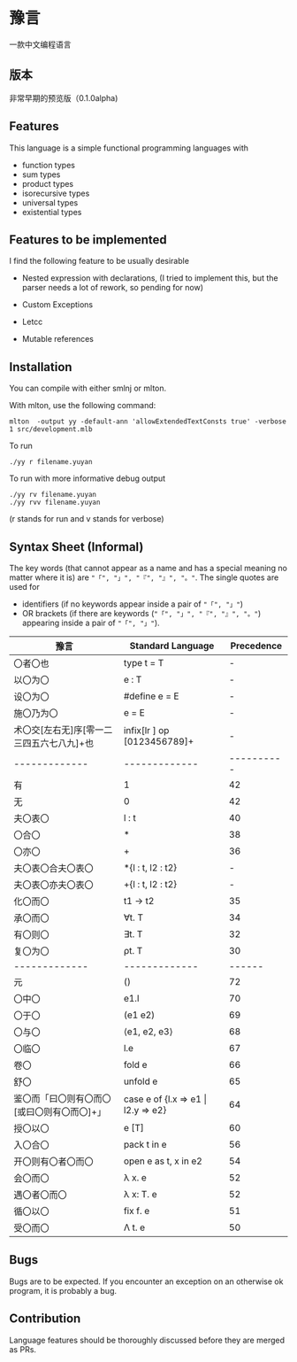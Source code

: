 # 豫言 
一款中文编程语言

## 版本
非常早期的预览版（0.1.0alpha)

## Features

This language is a simple functional programming languages with 
- function types
- sum types
- product types
- isorecursive types
- universal types
- existential types

## Features to be implemented

I find the following feature to be usually desirable 
- Nested expression with declarations,
(I tried to implement this, but the parser needs a lot of rework, so pending for now)

- Custom Exceptions

- Letcc

- Mutable references


## Installation

You can compile with either smlnj or mlton.

With mlton, use the following command: 
```
mlton  -output yy -default-ann 'allowExtendedTextConsts true' -verbose 1 src/development.mlb
```

To run
```
./yy r filename.yuyan
```

To run with more informative debug output 
```
./yy rv filename.yuyan
./yy rvv filename.yuyan
```
(r stands for run and v stands for verbose)

## Syntax Sheet (Informal)
The key words (that cannot appear as a name and has a special meaning no matter where it is) are
  `"「", "」", "『", "』", "。"`. The single quotes are used for 
  + identifiers (if 
  no keywords appear inside a pair of `"「", "」"`) 
  + OR brackets (if there 
  are keywords (`"「", "」", "『", "』", "。"`) appearing inside a pair of `"「", "」"`).

| 豫言           | Standard Language | Precedence |
| ------------- |-------------| ------|
| 〇者〇也 |  type t = T | - |
| 以〇为〇 |  e : T |  - |
| 设〇为〇 |  #define e = E | - |
| 施〇乃为〇 | e = E | - |
| 术〇交[左右无]序[零一二三四五六七八九]+也 | infix[lr ] op [0123456789]+ |  - |
| ------------- |-------------|  ---------- |
| 有 | 1 | 42 |
| 无 | 0 |  42 |
  |夫〇表〇| l : t | 40 |
  |〇合〇 | *  |  38 |
  |〇亦〇 | +  | 36 |
  |夫〇表〇合夫〇表〇| *{l : t, l2 : t2} | - |
  |夫〇表〇亦夫〇表〇| +{l : t, l2 : t2} | - |
  |化〇而〇 | t1 -> t2 |  35 | 
|承〇而〇 | ∀t. T | 34 |
|有〇则〇 | ∃t. T | 32 |
 |复〇为〇 | ρt. T | 30 |
| ------------- |-------------|  ------ |
|元| () | 72 | 
|〇中〇| e1.l | 70 |
 |〇于〇| (e1 e2) | 69 |
 |〇与〇| ⟨e1, e2, e3⟩ | 68 |
 |〇临〇| l.e | 67 |
   |卷〇| fold e| 66 |
   |舒〇| unfold e|  65 |
   |鉴〇而「曰〇则有〇而〇[或曰〇则有〇而〇]+」| case e of {l.x => e1 \| l2.y => e2} | 64 |
   |授〇以〇| e [T] | 60 |
   |入〇合〇| pack t in e | 56 |
   |开〇则有〇者〇而〇| open e as t, x in e2 | 54 |
|会〇而〇| λ x. e | 52 |
|遇〇者〇而〇| λ x: T. e| 52 |
|循〇以〇| fix f. e| 51 |
|受〇而〇| Λ t. e| 50 |


## Bugs

Bugs are to be expected. If you encounter an exception on an otherwise ok program, it is probably a bug. 

## Contribution
Language features should be thoroughly discussed before they are merged as PRs. 
